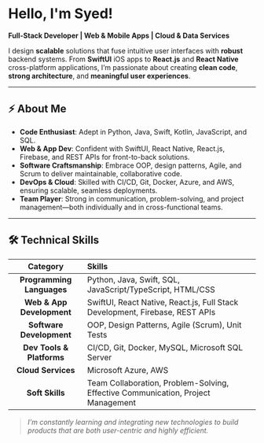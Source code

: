# Hello, I'm Syed!
**Full-Stack Developer | Web & Mobile Apps | Cloud & Data Services**

I design **scalable** solutions that fuse intuitive user interfaces with **robust** backend systems. From **SwiftUI** iOS apps to **React.js** and **React Native** cross-platform applications, I’m passionate about creating **clean code**, **strong architecture**, and **meaningful user experiences**.

---

## ⚡ About Me
- **Code Enthusiast**: Adept in Python, Java, Swift, Kotlin, JavaScript, and SQL.
- **Web & App Dev**: Confident with SwiftUI, React Native, React.js, Firebase, and REST APIs for front-to-back solutions.
- **Software Craftsmanship**: Embrace OOP, design patterns, Agile, and Scrum to deliver maintainable, collaborative code.
- **DevOps & Cloud**: Skilled with CI/CD, Git, Docker, Azure, and AWS, ensuring scalable, seamless deployments.
- **Team Player**: Strong in communication, problem-solving, and project management—both individually and in cross-functional teams.

---

## 🛠️ Technical Skills

| **Category**                 | **Skills**                                                                              |
|:----------------------------:|:----------------------------------------------------------------------------------------|
| **Programming Languages**    | Python, Java, Swift, SQL, JavaScript/TypeScript, HTML/CSS                                           |
| **Web & App Development**    | SwiftUI, React Native, React.js, Full Stack Development, Firebase, REST APIs           |
| **Software Development**     | OOP, Design Patterns, Agile (Scrum), Unit Tests       |
| **Dev Tools & Platforms**    | CI/CD, Git, Docker, MySQL, Microsoft SQL Server                                        |
| **Cloud Services**           | Microsoft Azure, AWS                                                                    |
| **Soft Skills**              | Team Collaboration, Problem-Solving, Effective Communication, Project Management       |

> *I’m constantly learning and integrating new technologies to build products that are both user-centric and highly efficient.*

